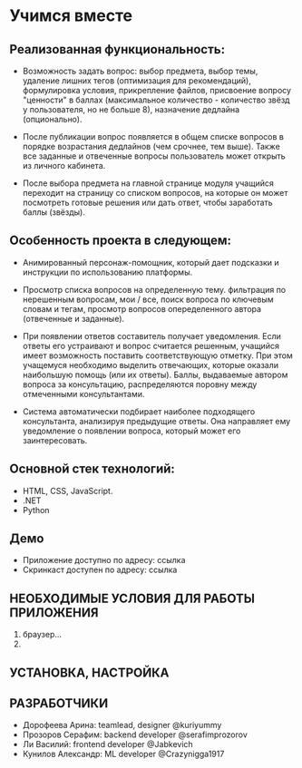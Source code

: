 # Учимся вместе

## Реализованная функциональность:

- Возможность задать вопрос: выбор предмета, выбор темы, удаление лишних тегов (оптимизация для рекомендаций), формулировка условия, прикрепление файлов, присвоение вопросу "ценности" в баллах (максимальное количество - количество звёзд у пользователя, но не больше 8), назначение дедлайна (опционально).

- После публикации вопрос появляется в общем списке вопросов в порядке возрастания дедлайнов (чем срочнее, тем выше). Также все заданные и отвеченные вопросы пользователь может открыть из личного кабинета.

- После выбора предмета на главной странице модуля учащийся переходит на страницу со списком вопросов, на которые он может посмотреть готовые решения или дать ответ, чтобы заработать баллы (звёзды). 

## Особенность проекта в следующем:

- Анимированный персонаж-помощник, который дает подсказки и инструкции по использованию платформы.

- Просмотр списка вопросов на определенную тему. фильтрация по нерешенным вопросам, мои / все, поиск вопроса по ключевым словам и тегам, просмотр вопросов опеределенного автора (отвеченные и заданные).

- При появлении ответов составитель получает уведомления. Если ответы его устраивают и вопрос считается решенным, учащийся имеет возможность поставить соответствующую отметку. При этом учащемуся необходимо выделить отвечающих, которые оказали наибольшую помощь (или их ответы). Баллы, выдаваемые автором вопроса за консультацию, распределяются поровну между отмеченными консультантами.  

- Система автоматически подбирает наиболее подходящего консультанта, анализируя предыдущие ответы. Она направляет ему уведомление о появлении вопроса, который может его заинтересовать.

## Основной стек технологий:
- HTML, CSS, JavaScript.
- .NET
- Python

## Демо
- Приложение доступно по адресу: ссылка
- Скринкаст доступен по адресу: ссылка

## НЕОБХОДИМЫЕ УСЛОВИЯ ДЛЯ РАБОТЫ ПРИЛОЖЕНИЯ
1. браузер...
2. 

## УСТАНОВКА, НАСТРОЙКА

## РАЗРАБОТЧИКИ
- Дорофеева Арина: teamlead, designer @kuriyummy
- Прозоров Серафим: backend developer @serafimprozorov
- Ли Василий: frontend developer @Jabkevich 
- Кунилов Александр: ML developer @Crazynigga1917

